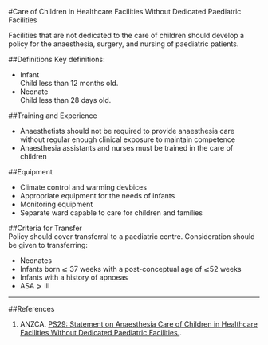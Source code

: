 #Care of Children in Healthcare Facilities Without Dedicated Paediatric Facilities

Facilities that are not dedicated to the care of children should develop a policy for the anaesthesia, surgery, and nursing of paediatric patients.

##Definitions
Key definitions:
* Infant  
Child less than 12 months old.
* Neonate  
Child less than 28 days old.

##Training and Experience
* Anaesthetists should not be required to provide anaesthesia care without regular enough clinical exposure to maintain competence
* Anaesthesia assistants and nurses must be trained in the care of children

##Equipment
* Climate control and warming devbices
* Appropriate equipment for the needs of infants
* Monitoring equipment
* Separate ward capable to care for children and families

##Criteria for Transfer  
Policy should cover transferral to a paediatric centre. Consideration should be given to transferring:
* Neonates
* Infants born ⩽ 37 weeks with a post-conceptual age of ⩽52 weeks
* Infants with a history of apnoeas
* ASA ⩾ III
---

##References
1. ANZCA. [PS29: Statement on Anaesthesia Care of Children in Healthcare Facilities Without Dedicated Paediatric Facilities.](http://www.anzca.edu.au/Documents/ps29-2008-statement-on-anaesthesia-care-of-childre.pdf).
